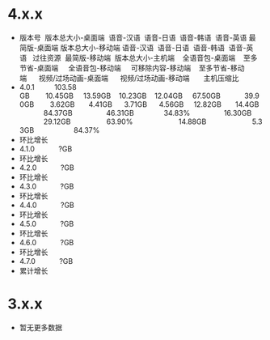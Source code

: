 # 4.x.x
* 版本号&nbsp;&nbsp;版本总大小-桌面端&nbsp;&nbsp;语音-汉语&nbsp;&nbsp;语音-日语&nbsp;&nbsp;语音-韩语&nbsp;&nbsp;语音-英语&nbsp;最简版-桌面端&nbsp;版本总大小-移动端&nbsp;语音-汉语&nbsp;&nbsp;语音-日语&nbsp;&nbsp;语音-韩语&nbsp;&nbsp;语音-英语&nbsp;&nbsp;&nbsp;过往资源&nbsp;&nbsp;最简版-移动端&nbsp;&nbsp;版本总大小-主机端  &nbsp;&nbsp;&nbsp;全语音包-桌面端 &nbsp;&nbsp;&nbsp;至多节省-桌面端 &nbsp;&nbsp;&nbsp; 全语音包-移动端 &nbsp;&nbsp;&nbsp; 可移除内容-移动端 &nbsp;&nbsp;&nbsp;至多节省-移动端&nbsp;&nbsp;&nbsp;&nbsp;&nbsp;&nbsp;视频/过场动画-桌面端&nbsp;&nbsp;&nbsp;&nbsp;&nbsp;&nbsp;视频/过场动画-移动端&nbsp;&nbsp;&nbsp;&nbsp;&nbsp;&nbsp;&nbsp;主机压缩比
* 4.0.1&nbsp;&nbsp;&nbsp;&nbsp;&nbsp;&nbsp;&nbsp;&nbsp;&nbsp;&nbsp;103.58 GB&nbsp;&nbsp;&nbsp;&nbsp;&nbsp;&nbsp;&nbsp;&nbsp;10.45GB&nbsp;&nbsp;&nbsp;&nbsp;&nbsp;13.59GB&nbsp;&nbsp;&nbsp;&nbsp;10.23GB&nbsp;&nbsp;&nbsp;&nbsp;12.04GB&nbsp;&nbsp;&nbsp;&nbsp;&nbsp;67.50GB&nbsp;&nbsp;&nbsp;&nbsp;&nbsp;&nbsp;&nbsp;&nbsp;&nbsp;&nbsp;&nbsp;&nbsp;39.90GB&nbsp;&nbsp;&nbsp;&nbsp;&nbsp;&nbsp;&nbsp;&nbsp;3.62GB&nbsp;&nbsp;&nbsp;&nbsp;&nbsp;&nbsp;&nbsp;4.41GB&nbsp;&nbsp;&nbsp;&nbsp;&nbsp;&nbsp;3.71GB&nbsp;&nbsp;&nbsp;&nbsp;&nbsp;&nbsp;4.56GB&nbsp;&nbsp;&nbsp;&nbsp;&nbsp;12.82GB&nbsp;&nbsp;&nbsp;&nbsp;&nbsp;&nbsp;&nbsp;14.4GB&nbsp;&nbsp;&nbsp;&nbsp;&nbsp;&nbsp;&nbsp;&nbsp;&nbsp;&nbsp;&nbsp;&nbsp;&nbsp;84.37GB&nbsp;&nbsp;&nbsp;&nbsp;&nbsp;&nbsp;&nbsp;&nbsp;&nbsp;&nbsp;&nbsp;&nbsp;&nbsp;&nbsp;&nbsp;&nbsp;&nbsp;46.31GB&nbsp;&nbsp;&nbsp;&nbsp;&nbsp;&nbsp;&nbsp;&nbsp;&nbsp;&nbsp;&nbsp;&nbsp;&nbsp;&nbsp;&nbsp;34.83%&nbsp;&nbsp;&nbsp;&nbsp;&nbsp;&nbsp;&nbsp;&nbsp;&nbsp;&nbsp;&nbsp;&nbsp;&nbsp;&nbsp;&nbsp;&nbsp;&nbsp;16.30GB&nbsp;&nbsp;&nbsp;&nbsp;&nbsp;&nbsp;&nbsp;&nbsp;&nbsp;&nbsp;&nbsp;&nbsp;&nbsp;&nbsp;&nbsp;&nbsp;&nbsp;29.12GB&nbsp;&nbsp;&nbsp;&nbsp;&nbsp;&nbsp;&nbsp;&nbsp;&nbsp;&nbsp;&nbsp;&nbsp;&nbsp;&nbsp;&nbsp;&nbsp;&nbsp;&nbsp;63.90%&nbsp;&nbsp;&nbsp;&nbsp;&nbsp;&nbsp;&nbsp;&nbsp;&nbsp;&nbsp;&nbsp;&nbsp;&nbsp;&nbsp;&nbsp;&nbsp;&nbsp;&nbsp;&nbsp;&nbsp;&nbsp;&nbsp;&nbsp;14.88GB&nbsp;&nbsp;&nbsp;&nbsp;&nbsp;&nbsp;&nbsp;&nbsp;&nbsp;&nbsp;&nbsp;&nbsp;&nbsp;&nbsp;&nbsp;&nbsp;&nbsp;&nbsp;&nbsp;&nbsp;&nbsp;&nbsp;&nbsp;5.33GB&nbsp;&nbsp;&nbsp;&nbsp;&nbsp;&nbsp;&nbsp;&nbsp;&nbsp;&nbsp;&nbsp;&nbsp;&nbsp;&nbsp;&nbsp;&nbsp;&nbsp;&nbsp;&nbsp;&nbsp;84.37%
* 环比增长
* 4.1.0&nbsp;&nbsp;&nbsp;&nbsp;&nbsp;&nbsp;&nbsp;&nbsp;&nbsp;&nbsp;&nbsp;&nbsp;?GB
* 环比增长
* 4.2.0&nbsp;&nbsp;&nbsp;&nbsp;&nbsp;&nbsp;&nbsp;&nbsp;&nbsp;&nbsp;&nbsp;&nbsp;?GB
* 环比增长
* 4.3.0&nbsp;&nbsp;&nbsp;&nbsp;&nbsp;&nbsp;&nbsp;&nbsp;&nbsp;&nbsp;&nbsp;&nbsp;?GB
* 环比增长
* 4.4.0&nbsp;&nbsp;&nbsp;&nbsp;&nbsp;&nbsp;&nbsp;&nbsp;&nbsp;&nbsp;&nbsp;&nbsp;?GB
* 环比增长
* 4.5.0&nbsp;&nbsp;&nbsp;&nbsp;&nbsp;&nbsp;&nbsp;&nbsp;&nbsp;&nbsp;&nbsp;&nbsp;?GB
* 环比增长
* 4.6.0&nbsp;&nbsp;&nbsp;&nbsp;&nbsp;&nbsp;&nbsp;&nbsp;&nbsp;&nbsp;&nbsp;&nbsp;?GB
* 环比增长
* 4.7.0&nbsp;&nbsp;&nbsp;&nbsp;&nbsp;&nbsp;&nbsp;&nbsp;&nbsp;&nbsp;&nbsp;&nbsp;?GB
* 累计增长

# 3.x.x
* 暂无更多数据




